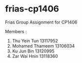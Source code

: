# frias-cp1406

Frias Group Assignment for CP1406   

Members :   
1. Thu Yein Tun 13117952    
2. Mohamed Thameem 13106034    
3. Ku Jun Bin 13120995     
4. Zar Wai Hnin 13118360     
